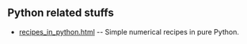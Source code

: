 ## Python related stuffs
- [recipes_in_python.html](recipes_in_python.html) -- Simple numerical recipes in pure Python.
